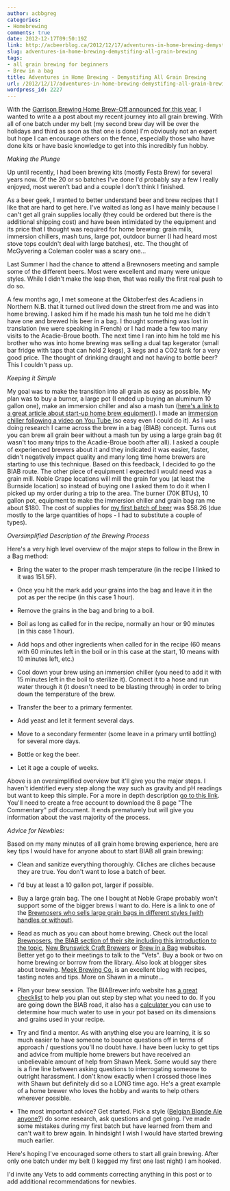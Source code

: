 ```yaml
---
author: acbbgreg
categories:
- Homebrewing
comments: true
date: 2012-12-17T09:50:19Z
link: http://acbeerblog.ca/2012/12/17/adventures-in-home-brewing-demystifing-all-grain-brewing/
slug: adventures-in-home-brewing-demystifing-all-grain-brewing
tags:
- all grain brewing for beginners
- Brew in a bag
title: Adventures in Home Brewing - Demystifing All Grain Brewing
url: /2012/12/17/adventures-in-home-brewing-demystifing-all-grain-brewing/
wordpress_id: 2227
---
```


With the [Garrison Brewing Home Brew-Off announced for this year](http://atlanticcanadabeerblog.wordpress.com/2012/12/11/garrison-brewery-announces-belgian-blonde-ale-as-this-years-style-for-the-home-brew-off-challenge/), I wanted to write a a post about my recent journey into all grain brewing.  With all of one batch under my belt (my second brew day will be over the holidays and third as soon as that one is done) I'm obviously not an expert but hope I can encourage others on the fence, especially those who have done kits or have basic knowledge to get into this incredibly fun hobby.

_Making the Plunge_

Up until recently, I had been brewing kits (mostly Festa Brew) for several years now.  Of the 20 or so batches I've done I'd probably say a few I really enjoyed, most weren't bad and a couple I don't think I finished.

As a beer geek, I wanted to better understand beer and brew recipes that I like that are hard to get here.  I've waited as long as I have mainly because I can't get all grain supplies locally (they could be ordered but there is the additional shipping cost) and have been intimidated by the equipment and its price that I thought was required for home brewing:  grain mills, immersion chillers, mash tuns, large pot, outdoor burner (I had heard most stove tops couldn't deal with large batches), etc.  The thought of McGyvering a Coleman cooler was a scary one...

Last Summer I had the chance to attend a Brewnosers meeting and sample some of the different beers.  Most were excellent and many were unique styles.  While I didn't make the leap then, that was really the first real push to do so.

A few months ago, I met someone at the Oktoberfest des Acadiens in Northern N.B. that it turned out lived down the street from me and was into home brewing.  I asked him if he made his mash tun he told me he didn't have one and brewed his beer in a bag.   I thought something was lost in translation (we were speaking in French) or I had made a few too many visits to the Acadie-Broue booth.   The next time I ran into him he told me his brother who was into home brewing was selling a dual tap kegerator (small bar fridge with taps that can hold 2 kegs), 3 kegs and a CO2 tank for a very good price.  The thought of drinking draught and not having to bottle beer?  This I couldn't pass up.

_Keeping it Simple_

My goal was to make the transition into all grain as easy as possible.  My plan was to buy a burner, a large pot (I ended up buying an aluminum 10 gallon one), make an immersion chiller and also a mash tun ([here's a link to a great article about start-up home brew equipment](http://meekbrewingco.blogspot.ca/2012/09/beginner-tips-start-up-homebrew.html)).  I made an [immersion chiller following a video on You Tube ](https://www.youtube.com/results?search_query=making+a+mashtun&oq=making+a+mashtun&gs_l=youtube-reduced.3...96497.99061.0.99802.16.13.0.3.3.0.139.1324.6j7.13.0...0.0...1ac.1.mpSRHPc-_vs)(so easy even I could do it).  As I was doing research I came across the brew in a bag (BIAB) concept.  Turns out you can brew all grain beer without a mash tun by using a large grain bag (it wasn't too many trips to the Acadie-Broue booth after all).  I asked a couple of experienced brewers about it and they indicated it was easier, faster, didn't negatively impact quality and many long time home brewers are starting to use this technique.  Based on this feedback, I decided to go the BIAB route.  The other piece of equipment I expected I would need was a grain mill.  Noble Grape locations will mill the grain for you (at least the Burnside location) so instead of buying one I asked them to do it when I picked up my order during a trip to the area.  The burner (70K BTUs), 10 gallon pot, equipment to make the immersion chiller and grain bag ran me about $180.  The cost of supplies for [my first batch of beer](http://meekbrewingco.blogspot.ca/2012/06/tastingrecipe-donovan-red-20.html) was $58.26 (due mostly to the large quantities of hops - I had to substitute a couple of types).  

_Oversimplified Description of the Brewing Process_

Here's a very high level overview of the major steps to follow in the Brew in a Bag method:



	
  * Bring the water to the proper mash temperature (in the recipe I linked to it was 151.5F).

	
  * Once you hit the mark add your grains into the bag and leave it in the pot as per the recipe (in this case 1 hour).

	
  * Remove the grains in the bag and bring to a boil.

	
  * Boil as long as called for in the recipe, normally an hour or 90 minutes (in this case 1 hour).

	
  * Add hops and other ingredients when called for in the recipe (60 means with 60 minutes left in the boil or in this case at the start, 10 means with 10 minutes left, etc.)

	
  * Cool down your brew using an immersion chiller (you need to add it with 15 minutes left in the boil to sterilize it).  Connect it to a hose and run water through it (it doesn't need to be blasting through) in order to bring down the temperature of the brew.

	
  * Transfer the beer to a primary fermenter.

	
  * Add yeast and let it ferment several days.

	
  * Move to a secondary fermenter (some leave in a primary until bottling) for several more days.

	
  * Bottle or keg the beer.

	
  * Let it age a couple of weeks.


Above is an oversimplified overview but it'll give you the major steps.  I haven't identified every step along the way such as gravity and pH readings but want to keep this simple.  For a more in depth description [go to this link](http://www.biabrewer.info/viewtopic.php?f=25&t=190).  You'll need to create a free account to download the 8 page "The Commentary" pdf document.  It ends prematurely but will give you information about the vast majority of the process.

_Advice for Newbies:_

Based on my many minutes of all grain home brewing experience, here are key tips I would have for anyone about to start BIAB all grain brewing:



	
  * Clean and sanitize everything thoroughly.  Cliches are cliches because they are true.  You don't want to lose a batch of beer.

	
  * I'd buy at least a 10 gallon pot, larger if possible.

	
  * Buy a large grain bag.  The one I bought at Noble Grape probably won't support some of the bigger brews I want to do.  Here is a link to one of the [Brewnosers who sells large grain bags in different styles (with handles or without)](http://www.biab-brewing.com/).

	
  * Read as much as you can about home brewing.  Check out the local [Brewnosers,](http://brewnosers.org/) [the BIAB section of their site including this introduction to the topic](http://www.brewnosers.org/forums/viewtopic.php?f=43&t=3403), [New Brunswick Craft Brewers](http://www.craftbrewing.ca/) or [Brew in a Bag](http://www.biabrewer.info/) websites.  Better yet go to their meetings to talk to the "Vets".  Buy  a book or two on home brewing or borrow from the library.  Also look at blogger sites about brewing.  [Meek Brewing Co.](http://meekbrewingco.blogspot.ca/) is an excellent blog with recipes, tasting notes and tips.  More on Shawn in a minute...

	
  * Plan your brew session.  The BIABrewer.info website has [a great checklist](http://www.biabrewer.info/viewtopic.php?f=25&t=188) to help you plan out step by step what you need to do.  If you are going down the BIAB road, it also has a [calculater ](http://www.biabrewer.info/viewtopic.php?f=25&t=189)you can use to determine how much water to use in your pot based on its dimensions and grains used in your recipe.

	
  * Try and find a mentor.  As with anything else you are learning, it is so much easier to have someone to bounce questions off in terms of approach / questions you'll no doubt have.  I have been lucky to get tips and advice from multiple home brewers but have received an unbelievable amount of help from Shawn Meek. Some would say there is a fine line between asking questions to interrogating someone to outright harassment. I don't know exactly when I crossed those lines with Shawn  but definitely did so a LONG time ago.  He's a great example of a home brewer who loves the hobby and wants to help others wherever possible.

	
  * The most important advice?  Get started.  Pick a style ([Belgian Blonde Ale anyone?](http://atlanticcanadabeerblog.wordpress.com/2012/12/11/garrison-brewery-announces-belgian-blonde-ale-as-this-years-style-for-the-home-brew-off-challenge/)) do some research, ask questions and get going.  I've made some mistakes during my first batch but have learned from them and can't wait to brew again.  In hindsight I wish I would have started brewing much earlier.


Here's hoping I've encouraged some others to start all grain brewing.  After only one batch under my belt (I kegged my first one last night) I am hooked.

I'd invite any Vets to add comments correcting anything in this post or to add additional recommendations for newbies.

